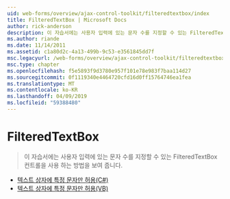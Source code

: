 ```yaml
---
uid: web-forms/overview/ajax-control-toolkit/filteredtextbox/index
title: FilteredTextBox | Microsoft Docs
author: rick-anderson
description: 이 자습서에는 사용자 입력에 있는 문자 수를 지정할 수 있는 FilteredTextBox 컨트롤을 사용 하는 방법을 보여 줍니다.
ms.author: riande
ms.date: 11/14/2011
ms.assetid: c1a80d2c-4a13-499b-9c53-e3561845dd7f
msc.legacyurl: /web-forms/overview/ajax-control-toolkit/filteredtextbox
msc.type: chapter
ms.openlocfilehash: f5e5893f9d3780e957f101e78e983f7baa114d27
ms.sourcegitcommit: 0f1119340e4464720cfd16d0ff15764746ea1fea
ms.translationtype: MT
ms.contentlocale: ko-KR
ms.lasthandoff: 04/09/2019
ms.locfileid: "59388480"
---
```

# <a name="filteredtextbox"></a>FilteredTextBox

> 이 자습서에는 사용자 입력에 있는 문자 수를 지정할 수 있는 FilteredTextBox 컨트롤을 사용 하는 방법을 보여 줍니다.


- [텍스트 상자에 특정 문자만 허용(C#)](allowing-only-certain-characters-in-a-text-box-cs.md)
- [텍스트 상자에 특정 문자만 허용(VB)](allowing-only-certain-characters-in-a-text-box-vb.md)
